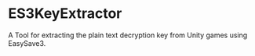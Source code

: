 # ES3KeyExtractor
A Tool for extracting the plain text decryption key from Unity games using EasySave3.
